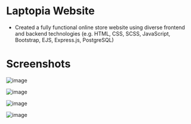 # Laptopia Website

- Created a fully functional online store website using diverse frontend and backend technologies (e.g. HTML, CSS, SCSS, JavaScript, Bootstrap, EJS, Express.js, PostgreSQL)

# Screenshots

![image](https://github.com/user-attachments/assets/7f3eeb26-016f-4cb0-93b1-b3603c8dbb49)

![image](https://github.com/user-attachments/assets/3f8ada25-1f4c-4e58-b803-81acf84996bc)

![image](https://github.com/user-attachments/assets/6ef333f6-c18c-45ba-873b-5683275fe84a)

![image](https://github.com/user-attachments/assets/b42caf4f-0d02-4ab8-b229-e5026b90ed81)
